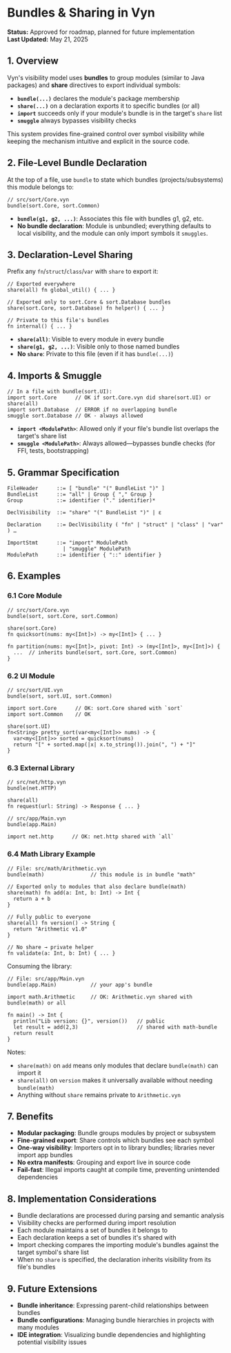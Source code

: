 # Bundles & Sharing in Vyn

**Status:** Approved for roadmap, planned for future implementation  
**Last Updated:** May 21, 2025

## 1. Overview

Vyn's visibility model uses **bundles** to group modules (similar to Java packages) and **share** directives to export individual symbols:

- **`bundle(...)`** declares the module's package membership
- **`share(...)`** on a declaration exports it to specific bundles (or all)
- **`import`** succeeds only if your module's bundle is in the target's `share` list
- **`smuggle`** always bypasses visibility checks

This system provides fine-grained control over symbol visibility while keeping the mechanism intuitive and explicit in the source code.

## 2. File-Level Bundle Declaration

At the top of a file, use `bundle` to state which bundles (projects/subsystems) this module belongs to:

```vyn
// src/sort/Core.vyn
bundle(sort.Core, sort.Common)
```

- **`bundle(g1, g2, ...)`**: Associates this file with bundles g1, g2, etc.
- **No bundle declaration**: Module is unbundled; everything defaults to local visibility, and the module can only import symbols it `smuggles`.

## 3. Declaration-Level Sharing

Prefix any `fn`/`struct`/`class`/`var` with `share` to export it:

```vyn
// Exported everywhere
share(all) fn global_util() { ... }

// Exported only to sort.Core & sort.Database bundles
share(sort.Core, sort.Database) fn helper() { ... }

// Private to this file's bundles
fn internal() { ... }
```

- **`share(all)`**: Visible to every module in every bundle
- **`share(g1, g2, ...)`**: Visible only to those named bundles
- **No `share`**: Private to this file (even if it has `bundle(...)`)

## 4. Imports & Smuggle

```vyn
// In a file with bundle(sort.UI):
import sort.Core      // OK if sort.Core.vyn did share(sort.UI) or share(all)
import sort.Database  // ERROR if no overlapping bundle
smuggle sort.Database // OK - always allowed
```

- **`import <ModulePath>`**: Allowed only if your file's bundle list overlaps the target's share list
- **`smuggle <ModulePath>`**: Always allowed—bypasses bundle checks (for FFI, tests, bootstrapping)

## 5. Grammar Specification

```ebnf
FileHeader      ::= [ "bundle" "(" BundleList ")" ]
BundleList      ::= "all" | Group { "," Group }
Group           ::= identifier ("." identifier)*

DeclVisibility  ::= "share" "(" BundleList ")" | ε

Declaration     ::= DeclVisibility ( "fn" | "struct" | "class" | "var" ) …

ImportStmt      ::= "import" ModulePath
                  | "smuggle" ModulePath
ModulePath      ::= identifier { "::" identifier }
```

## 6. Examples

### 6.1 Core Module

```vyn
// src/sort/Core.vyn
bundle(sort, sort.Core, sort.Common)

share(sort.Core)
fn quicksort(nums: my<[Int]>) -> my<[Int]> { ... }

fn partition(nums: my<[Int]>, pivot: Int) -> (my<[Int]>, my<[Int]>) {
  ...  // inherits bundle(sort, sort.Core, sort.Common)
}
```

### 6.2 UI Module

```vyn
// src/sort/UI.vyn
bundle(sort, sort.UI, sort.Common)

import sort.Core      // OK: sort.Core shared with `sort`
import sort.Common    // OK

share(sort.UI)
fn<String> pretty_sort(var<my<[Int]>> nums) -> {
  var<my<[Int]>> sorted = quicksort(nums)
  return "[" + sorted.map(|x| x.to_string()).join(", ") + "]"
}
```

### 6.3 External Library

```vyn
// src/net/http.vyn
bundle(net.HTTP)

share(all)
fn request(url: String) -> Response { ... }
```

```vyn
// src/app/Main.vyn
bundle(app.Main)

import net.http      // OK: net.http shared with `all`
```

### 6.4 Math Library Example

```vyn
// File: src/math/Arithmetic.vyn
bundle(math)               // this module is in bundle "math"

// Exported only to modules that also declare bundle(math)
share(math) fn add(a: Int, b: Int) -> Int {
  return a + b
}

// Fully public to everyone
share(all) fn version() -> String {
  return "Arithmetic v1.0"
}

// No share → private helper
fn validate(a: Int, b: Int) { ... }
```

Consuming the library:

```vyn
// File: src/app/Main.vyn
bundle(app.Main)           // your app's bundle

import math.Arithmetic     // OK: Arithmetic.vyn shared with bundle(math) or all

fn main() -> Int {
  println("Lib version: {}", version())   // public
  let result = add(2,3)                   // shared with math-bundle
  return result
}
```

Notes:
- `share(math)` on `add` means only modules that declare `bundle(math)` can import it
- `share(all)` on `version` makes it universally available without needing `bundle(math)`
- Anything without `share` remains private to `Arithmetic.vyn`

## 7. Benefits

- **Modular packaging**: Bundle groups modules by project or subsystem
- **Fine-grained export**: Share controls which bundles see each symbol
- **One-way visibility**: Importers opt in to library bundles; libraries never import app bundles
- **No extra manifests**: Grouping and export live in source code
- **Fail-fast**: Illegal imports caught at compile time, preventing unintended dependencies

## 8. Implementation Considerations

- Bundle declarations are processed during parsing and semantic analysis
- Visibility checks are performed during import resolution
- Each module maintains a set of bundles it belongs to
- Each declaration keeps a set of bundles it's shared with
- Import checking compares the importing module's bundles against the target symbol's share list
- When no `share` is specified, the declaration inherits visibility from its file's bundles

## 9. Future Extensions

- **Bundle inheritance**: Expressing parent-child relationships between bundles
- **Bundle configurations**: Managing bundle hierarchies in projects with many modules
- **IDE integration**: Visualizing bundle dependencies and highlighting potential visibility issues
